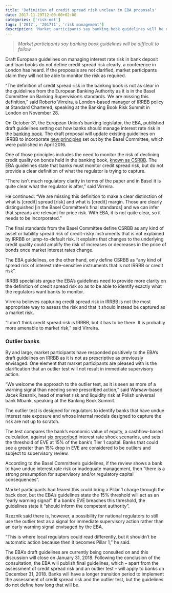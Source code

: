 ```yaml
---
title: 'Definition of credit spread risk unclear in EBA proposals'
date: 2017-11-29T12:00:00+02:00
categories: ['risk-net']
tags: ['2017', '201711', 'risk management']
description: 'Market participants say banking book guidelines will be difficult to follow'
---
```


> _Market participants say banking book guidelines will be difficult to follow_

Draft European guidelines on managing interest rate risk in bank deposit and loan books do not define credit spread risk clearly, a conference in London has heard. If the proposals are not clarified, market participants claim they will not be able to monitor the risk as required.

“The definition of credit spread risk in the banking book is not as clear in the guidelines from the European Banking Authority as it is in the Basel Committee on Banking Supervision’s standards. We are missing this definition,” said Roberto Virreira, a London-based manager of IRRBB policy at Standard Chartered, speaking at the Banking Book Risk Summit in London on November 28.

On October 31, the European Union’s banking legislator, the EBA, published draft guidelines setting out how banks should manage interest rate risk in the [banking book](https://www.risk.net/topics/interest-rate-risk-in-the-banking-book-irrbb). The draft proposal will update existing guidelines on IRRBB to incorporate [new principles](https://www.risk.net/regulation/basel-committee/2457423/basel-interest-rate-risk-disclosures-problematic) set out by the Basel Committee, which were published in April 2016.

One of those principles includes the need to monitor the risk of declining credit quality on bonds held in the banking book, [known as CSRBB](https://www.risk.net/regulation/basel-committee/2402996/basel-cuts-credit-spread-charge-banking-book-work). The EBA guidelines state that banks must monitor credit spread risk, but do not provide a clear definition of what the regulator is trying to capture.

“There isn’t much regulatory clarity in terms of the paper and in Basel it is quite clear what the regulator is after,” said Virreira.

He continued: “We are missing this definition to make a clear distinction of what is [credit] spread [risk] and what is [credit] margin. Those are clearly distinguished [in the Basel Committee’s final standards] and we can infer that spreads are relevant for price risk. With EBA, it is not quite clear, so it needs to be incorporated.”

The final standards from the Basel Committee define CSRBB as any kind of asset or liability spread risk of credit-risky instruments that is not explained by IRRBB or jump-to-default risk. It explains that changes to the underlying credit quality could amplify the risk of increases or decreases in the price of bonds once market interest rates change.

The EBA guidelines, on the other hand, only define CSRBB as “any kind of spread risk of interest rate-sensitive instruments that is not IRRBB or credit risk”.

IRRBB specialists argue the EBA’s guidelines need to provide more clarity on the definition of credit spread risk so as to be able to identify exactly what the regulators want banks to monitor.

Virreira believes capturing credit spread risk in IRRBB is not the most appropriate way to assess the risk and that it should instead be captured as a market risk.

“I don’t think credit spread risk is IRRBB, but it has to be there. It is probably more amenable to market risk,” said Virreira.

### Outlier banks

By and large, market participants have responded positively to the EBA’s draft guidelines on IRRBB as it is not as prescriptive as previously envisaged. One element that market participants are pleased with is the clarification that an outlier test will not result in immediate supervisory action.

“We welcome the approach to the outlier test, as it is seen as more of a warning signal than needing some prescribed action,” said Warsaw-based Jacek Rzeznik, head of market risk and liquidity risk at Polish universal bank Mbank, speaking at the Banking Book Summit.

The outlier test is designed for regulators to identify banks that have undue interest rate exposure and whose internal models designed to capture the risk are not up to scratch.

The test compares the bank’s economic value of equity, a cashflow-based calculation, against [six prescribed](https://www.risk.net/regulation/4701931/ecb-rate-risk-stress-test-renews-fears-over-internal-models) interest rate shock scenarios, and sets the threshold of EVE at 15% of the bank’s Tier 1 capital. Banks that could see a greater than 15% drop in EVE are considered to be outliers and subject to supervisory review.

According to the Basel Committee’s guidelines, if the review shows a bank to have undue interest rate risk or inadequate management, then “there is a strong presumption for supervisory and/or regulatory capital consequences”.

Market participants had feared this could bring a Pillar 1 charge through the back door, but the EBA’s guidelines state the 15% threshold will act as an “early warning signal”. If a bank’s EVE breaches this threshold, the guidelines state it “should inform the competent authority”.

Rzeznik said there is, however, a possibility for national regulators to still use the outlier test as a signal for immediate supervisory action rather than an early warning signal envisaged by the EBA.

“This is where local regulators could read differently, but it shouldn’t be automatic action because then it becomes Pillar 1,” he said.

The EBA’s draft guidelines are currently being consulted on and this discussion will close on January 31, 2018. Following the conclusion of the consultation, the EBA will publish final guidelines, which – apart from the assessment of credit spread risk and an outlier test – will apply to banks on December 31, 2018. Banks will have a longer transition period to implement the assessment of credit spread risk and the outlier test, but the guidelines do not define how long that will be.

